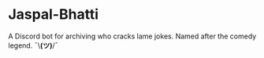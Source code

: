 # Jaspal-Bhatti
A Discord bot for archiving who cracks lame jokes. Named after the comedy legend. ¯\\__(ツ)__/¯
